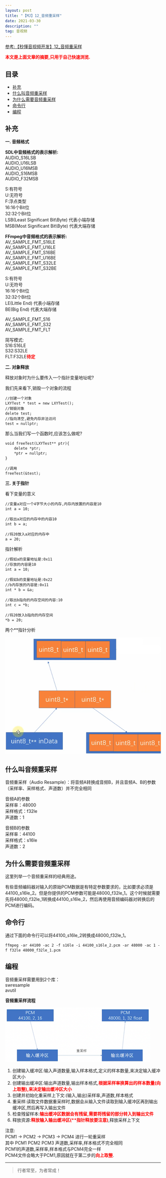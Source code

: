 ```yaml
---
layout: post
title: "【MJ】12_音频重采样"
date: 2021-03-30
description: ""
tag: 音视频
---
```



[参考:【秒懂音视频开发】12_音频重采样](https://www.cnblogs.com/mjios/p/14595083.html)

<span style="font-weight:bold;color:red;">本文是上面文章的摘要,只用于自己快速浏览.</span>


## 目录
* [补充](#content0)
* [什么叫音频重采样](#content1)
* [为什么需要音频重采样](#content2)
* [命令行](#content3)
* [编程](#content4)



<!-- ************************************************ -->
## <a id="content0"></a>补充

**一. 音频格式**

**SDL中音频格式的表示解析:**       
AUDIO_S16LSB       
AUDIO_U16LSB       
AUDIO_U16MSB      
AUDIO_S16MSB   
AUDIO_F32MSB          
    

S:有符号       
U:无符号   
F:浮点类型         
16:16个Bit位  
32:32个Bit位   
LSB(Least Significant Bit\Byte) 代表小端存储      
MSB(Most Significant Bit\Byte)  代表大端存储       


**FFmpeg中音频格式的表示解析:**     
AV_SAMPLE_FMT_S16LE      
AV_SAMPLE_FMT_U16LE      
AV_SAMPLE_FMT_S16BE      
AV_SAMPLE_FMT_U16BE      
AV_SAMPLE_FMT_S32LE      
AV_SAMPLE_FMT_S32BE      


S:有符号       
U:无符号          
16:16个Bit位  
32:32个Bit位   
LE(Little End) 代表小端存储      
BE(Big End)  代表大端存储  

AV_SAMPLE_FMT_S16        
AV_SAMPLE_FMT_S32       
AV_SAMPLE_FMT_FLT    

简写模式:    
S16:S16LE     
S32:S32LE     
FLT:F32LE<span style="color:red;font-weight:bold">待定</span>     

**二. 对象释放**

释放对象时为什么要传入一个指针变量地址呢?

我们先来看下,销毁一个对象的流程

```
//创建一个对象
LXYTest * test = new LXYTest();
//销毁对象
delete test;
//指向清空,避免内存非法访问
test = nullptr;
```

那么当我们写一个函数时,应该怎么做呢?   

```
void freeTest(LXYTest** ptr){
    delete *ptr;
    *ptr = nullptr;
}

//调用
freeTest(&test);
```

**三. 关于指针**

看下变量的意义

``` 
//变量a对应一个4字节大小的内存,内存内放置的内容是10
int a = 10;

//取出a对应的内存中的内容10
int b = a;

//将20放入a对应的内存中
a = 20;
```

指针解析

```
//假如a的变量地址是:0x11
//存放的内容是10
int a = 10;

//假如b的变量地址是:0x22
//b内存放的内容是:0x11
int * b = &a;

//取出b指向的内存空间的内容:10
int c = *b;

//将20放入b指向的内存空间
*b = 20;
```

两个**指针分析

<img src="images/AudioVideoMJ/av1.png">






<!-- ************************************************ -->
## <a id="content1"></a>什么叫音频重采样

音频重采样（Audio Resample）：将音频A转换成音频B，并且音频A、B的参数（采样率、采样格式、声道数）并不完全相同

音频A的参数    
采样率：48000    
采样格式：f32le    
声道数：1    

音频B的参数   
采样率：44100    
采样格式：s16le    
声道数：2    



<!-- ************************************************ -->
## <a id="content2"></a>为什么需要音频重采样

这里列举一个音频重采样的经典用途。

有些音频编码器对输入的原始PCM数据是有特定参数要求的，比如要求必须是44100_s16le_2。但是你提供的PCM参数可能是48000_f32le_1。这个时候就需要先将48000_f32le_1转换成44100_s16le_2，然后再使用音频编码器对转换后的PCM进行编码。


<!-- ************************************************ -->
## <a id="content3"></a>命令行

通过下面的命令行可以将44100_s16le_2转换成48000_f32le_1。

```
ffmpeg -ar 44100 -ac 2 -f s16le -i 44100_s16le_2.pcm -ar 48000 -ac 1 -f f32le 48000_f32le_1.pcm
```

<!-- ************************************************ -->
## <a id="content4"></a>编程

音频重采样需要用到2个库：    
swresample    
avutil     

**音频重采样流程**

<img src="images/AudioVideoMJ/av2.png">

1. 创建输入缓冲区:输入声道数量,输入样本格式,定义的样本数量,来决定输入缓冲区大小      
2. 创建输出缓冲区:输出声道数量,输出样本格式,<span style="color:red;font-weight:bold">根据采样率换算出的样本数量(向上取整),来决定输出缓冲区大小 </span>          
3. 创建并初始化重采样上下文:(输入,输出)采样率,声道数,样本格式    
4. 重采样:读取文件数据重采样时,数据会从输入文件读取到输入缓冲区再到输出缓冲区,然后再写入输出文件          
5. 检查残留样本:<span style="color:red;font-weight:bold">输出缓冲区数据会有残留,需要将残留的部分转入到输出文件</span>     
6. 释放资源:<span style="color:red;font-weight:bold">释放输入输出缓冲区(**指针释放要注意)</span>,释放采样上下文    


注意:     
PCM1 -> PCM2 -> PCM3 -> PCM4 进行一轮重采样    
其中 PCM1 PCM2 PCM3 声道数,采样率,样本格式不完全相同      
PCM1的声道数,采样率,样本格式与PCM4完全一样      
PCM4文件会略大于PCM1,原因就在于第二步的<span style="color:red;font-weight:bold">向上取整</span>.         



----------
>  行者常至，为者常成！


